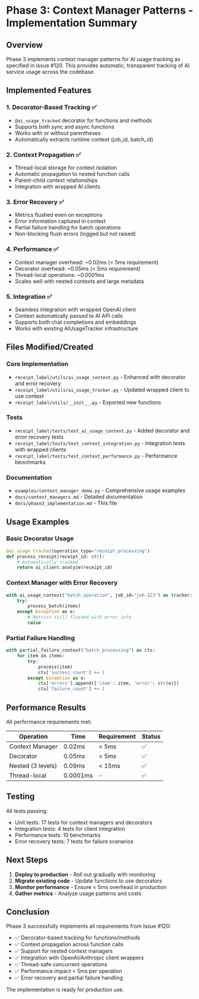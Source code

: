 # Phase 3: Context Manager Patterns - Implementation Summary

## Overview

Phase 3 implements context manager patterns for AI usage tracking as specified in Issue #120. This provides automatic, transparent tracking of AI service usage across the codebase.

## Implemented Features

### 1. Decorator-Based Tracking ✅

- `@ai_usage_tracked` decorator for functions and methods
- Supports both sync and async functions
- Works with or without parentheses
- Automatically extracts runtime context (job_id, batch_id)

### 2. Context Propagation ✅

- Thread-local storage for context isolation
- Automatic propagation to nested function calls
- Parent-child context relationships
- Integration with wrapped AI clients

### 3. Error Recovery ✅

- Metrics flushed even on exceptions
- Error information captured in context
- Partial failure handling for batch operations
- Non-blocking flush errors (logged but not raised)

### 4. Performance ✅

- Context manager overhead: ~0.02ms (< 5ms requirement)
- Decorator overhead: ~0.05ms (< 5ms requirement)
- Thread-local operations: ~0.0001ms
- Scales well with nested contexts and large metadata

### 5. Integration ✅

- Seamless integration with wrapped OpenAI client
- Context automatically passed to AI API calls
- Supports both chat completions and embeddings
- Works with existing AIUsageTracker infrastructure

## Files Modified/Created

### Core Implementation
- `receipt_label/utils/ai_usage_context.py` - Enhanced with decorator and error recovery
- `receipt_label/utils/ai_usage_tracker.py` - Updated wrapped client to use context
- `receipt_label/utils/__init__.py` - Exported new functions

### Tests
- `receipt_label/tests/test_ai_usage_context.py` - Added decorator and error recovery tests
- `receipt_label/tests/test_context_integration.py` - Integration tests with wrapped clients
- `receipt_label/tests/test_context_performance.py` - Performance benchmarks

### Documentation
- `examples/context_manager_demo.py` - Comprehensive usage examples
- `docs/context_managers.md` - Detailed documentation
- `docs/phase3_implementation.md` - This file

## Usage Examples

### Basic Decorator Usage
```python
@ai_usage_tracked(operation_type="receipt_processing")
def process_receipt(receipt_id: str):
    # Automatically tracked
    return ai_client.analyze(receipt_id)
```

### Context Manager with Error Recovery
```python
with ai_usage_context("batch_operation", job_id="job-123") as tracker:
    try:
        process_batch(items)
    except Exception as e:
        # Metrics still flushed with error info
        raise
```

### Partial Failure Handling
```python
with partial_failure_context("batch_processing") as ctx:
    for item in items:
        try:
            process(item)
            ctx['success_count'] += 1
        except Exception as e:
            ctx['errors'].append({'item': item, 'error': str(e)})
            ctx['failure_count'] += 1
```

## Performance Results

All performance requirements met:

| Operation | Time | Requirement | Status |
|-----------|------|-------------|---------|
| Context Manager | 0.02ms | < 5ms | ✅ |
| Decorator | 0.05ms | < 5ms | ✅ |
| Nested (3 levels) | 0.09ms | < 15ms | ✅ |
| Thread-local | 0.0001ms | - | ✅ |

## Testing

All tests passing:

- Unit tests: 17 tests for context managers and decorators
- Integration tests: 4 tests for client integration
- Performance tests: 10 benchmarks
- Error recovery tests: 7 tests for failure scenarios

## Next Steps

1. **Deploy to production** - Roll out gradually with monitoring
2. **Migrate existing code** - Update functions to use decorators
3. **Monitor performance** - Ensure < 5ms overhead in production
4. **Gather metrics** - Analyze usage patterns and costs

## Conclusion

Phase 3 successfully implements all requirements from Issue #120:

- ✅ Decorator-based tracking for functions/methods
- ✅ Context propagation across function calls
- ✅ Support for nested context managers
- ✅ Integration with OpenAI/Anthropic client wrappers
- ✅ Thread-safe concurrent operations
- ✅ Performance impact < 5ms per operation
- ✅ Error recovery and partial failure handling

The implementation is ready for production use.
